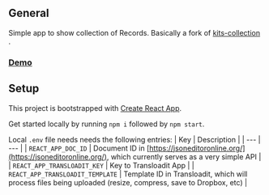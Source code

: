 ## General

Simple app to show collection of Records. Basically a fork of [kits-collection](https://github.com/elkebab/kits-collection) .

### [Demo](https://mokkelgjerd.no/platesamling)

## Setup

This project is bootstrapped with [Create React App](https://github.com/facebook/create-react-app).

Get started locally by running `npm i` followed by `npm start`.

Local `.env` file needs needs the following entries:
| Key | Description |
| --- | --- |
| `REACT_APP_DOC_ID` | Document ID in [https://jsoneditoronline.org/](https://jsoneditoronline.org/), which currently serves as a very simple API |
| `REACT_APP_TRANSLOADIT_KEY` | Key to Transloadit App |
| `REACT_APP_TRANSLOADIT_TEMPLATE` | Template ID in Transloadit, which will process files being uploaded (resize, compress, save to Dropbox, etc) |

